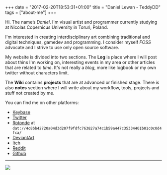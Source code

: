 +++
date = "2017-02-20T18:53:31+01:00"
title = "Daniel Lewan - TeddyDD"
tags = ["about-me"]
+++


Hi. The name’s *Daniel*. I'm visual artist and programmer
currently studying at Nicolas Copernicus University in Toruń, Poland.

I'm interested in creating interdisciplinary art combining traditional and digital
techniques, gamedev and programming. I consider myself *FOSS* advocate and
I strive to use only open source software.

My website is divided into two sections.
The **Log** is place where I will post about thins I'm working on, interesting events in my area or other articles that are related to *time*.
It's not really a *blog*, more like logbook or my own twitter without characters limit.

The **Wiki** contains **projects** that are at advanced or finished stage. There is also **notes** section where I will write about
my workflow, tools, projects and stuff not created by me.

You can find me on other platforms:

- [Keybase](https://keybase.io/teddydd)
- [Twitter](https://twitter.com/stillforfun/)
- [Rotonde](https://louis.center/p2p-social-networking/) at `dat://4c8bb42720a04d3d207f9fdfc763827a74c1b59a447c35334401b01c0c0d4fca/`
- [DeviantArt](https://teddydd.deviantart.com/)
- [Itch](https://teddydd.itch.io/)
- [Reddit](https://www.reddit.com/user/teddydd93)
- [Github](https://github.com/TeddyDD)

---

![](/images/logo2.png)
